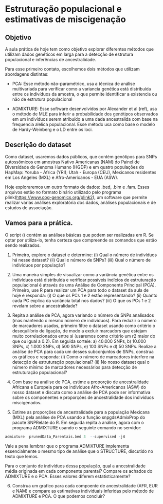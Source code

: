Estruturação populacional e estimativas de miscigenação
================

## Objetivo

A aula prática de hoje tem como objetivo explorar diferentes métodos que
utilizam dados genéticos em larga para a detecção de estrutura
populacional e inferências de ancestralidade.

Para esse primeiro contato, escolhemos dois métodos que utilizam
abordagens distintas:

  - PCA: Esse método não-paramétrico, usa a técnica de análise
    multivariada para verificar como a variancia genética está
    distribuída entre os indivíduos da amostra, o que permite
    identificar a existencia ou não de estrutura populacional

  - ADMIXTURE: Esse software desenvolvidos por Alexander et al (ref),
    usa o método de MLE para inferir a probabilidade dos genótipos
    observados em um indivíduos serem atribuído a uma dada ancestralida
    com base na frequencia alelica populacional. Esse método usa como
    base o modelo de Hardy-Weinberg e o LD entre os loci.

## Descrição do dataset

Como dataset, usaremos dados públicos, que contém genótipos para SNPs
autossômicos em amostras Nativo Americanas (NAM) do Painel de
Diversidade do Genoma Humano (HGDP) e em quatro populações do HapMap:
Yoruba - África (YRI); Utah - Europa (CEU), Mexicanos residentes em Los
Angeles (MXL) e Afro-Americanos - EUA (ASW).

Hoje exploraremos um outro formato de dados: .bed, .bim e .fam. Esses
arquivos estão no formato binário utilizado pelo programa
plink(<https://www.cog-genomics.org/plink2>), um software que permite
realizar variás análises exploratória dos dados, análises populacionais
e de estudos de associação.

## Vamos para a prática.

O script () contém as análises básicas que podem ser realizadas em R. Se
optar por utiliza-lo, tenha certeza que compreende os comandos que estão
sendo realizados.

1.  Primeiro, explore o dataset e determine: (i) Qual o número de
    indivíduos há nesse dataset? (ii) Qual o número de SNPs? (iii) Qual
    o número de indivíduos por população?

2.  Uma maneira simples de visualizar como a variância genética entre os
    indivíduos está distribuída e verificar possíveis indícios de
    estruturação populacional é através de uma Análise de Componente
    Principal (PCA). Primeiro, use R para realizar um PCA para todo o
    dataset da aula de hoje e responda: (i) O que os PCs 1 e 2 estão
    representando? (ii) Quanto cada PC explica da variância total nos
    dados? (iii) O que os PCs 1 e 2 revelam sobre a ancestralidade?

3.  Repita a análise de PCA, agora variando o número de SNPs analisados
    (mas mantendo o mesmo número de indivíduos). Para reduzir o número
    de marcadores usados, primeiro filtre o dataset usando como critério
    o desequilíbrio de ligação, de modo a excluir marcadors que estejam
    muito correlacionados entre si (usaremos como critério um r2 maior
    do que ou igual a 0.2). Em seguida sorteie: a) 40.000 SNPs, b)
    10.000 SNPs, c) 1.000 SNPs, d) 500 SNPs, e) 100 SNPs e d) 50 SNPs.
    Realize a análise de PCA para cada um desses subconjuntos de SNPs,
    construa os gráficos e responda: (i) Como o número de marcadores
    interfere na detecção de estruturação populacional? (ii) No nosso
    dataset qual o número mínimo de marcadores necessários para detecção
    de estruturação populacional?

4.  Com base na análise de PCA, estime a proporção de ancestralidade
    Africana e Europeia para os indivíduos Afro-Americanos (ASW) do
    nosso dataset e discuta como a análise de PCA pode ser informativa
    sobre os componentes e proporções de ancestralidade dos indivíduos
    miscigenados.

5.  Estime as proporções de ancestralidade para a população Mexicana
    (MXL) pela análise de PCA usando a função snpgdsAdmixProp do pacote
    SNPRelate do R. Em seguida repita a análise, agora com o programa
    ADMIXTURE usando o seguinte comando no servidor:

<!-- end list -->

``` r
admixture  prunedData_Parentais.bed 3  --supervised -j4
```

Vale a pena lembrar que o programa ADMIXTURE implementa essencialmente o
mesmo tipo de análise que o STRUCTURE, discutido no texto que lemos.

Para o conjunto de indivíduos dessa população, qual a ancestralidade
média originada em cada componente parental? Compare os achados do
ADMIXTURE e o PCA. Esses valores diferem estatisticamente?

6.  Construa um grafico para cada compoente de ancestralidade (AFR, EUR
    e NAM) e compare as estimativas individuais inferidas pelo método de
    ADMIXTURE e PCA. O que podemos concluir?
